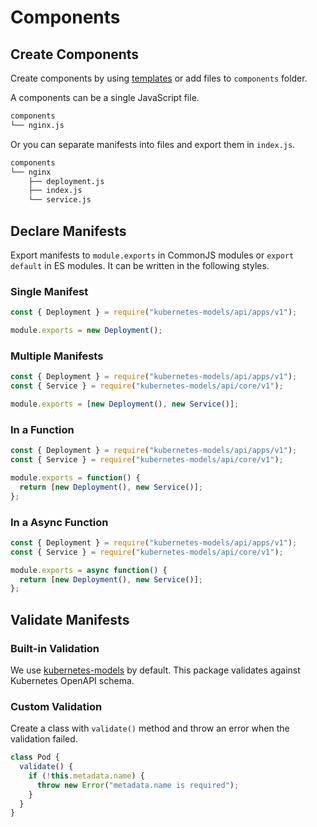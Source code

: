 # Components

## Create Components

Create components by using [templates](templates.md) or add files to `components` folder.

A components can be a single JavaScript file.

```sh
components
└── nginx.js
```

Or you can separate manifests into files and export them in `index.js`.

```sh
components
└── nginx
    ├── deployment.js
    ├── index.js
    └── service.js
```

## Declare Manifests

Export manifests to `module.exports` in CommonJS modules or `export default` in ES modules. It can be written in the following styles.

### Single Manifest

```js
const { Deployment } = require("kubernetes-models/api/apps/v1");

module.exports = new Deployment();
```

### Multiple Manifests

```js
const { Deployment } = require("kubernetes-models/api/apps/v1");
const { Service } = require("kubernetes-models/api/core/v1");

module.exports = [new Deployment(), new Service()];
```

### In a Function

```js
const { Deployment } = require("kubernetes-models/api/apps/v1");
const { Service } = require("kubernetes-models/api/core/v1");

module.exports = function() {
  return [new Deployment(), new Service()];
};
```

### In a Async Function

```js
const { Deployment } = require("kubernetes-models/api/apps/v1");
const { Service } = require("kubernetes-models/api/core/v1");

module.exports = async function() {
  return [new Deployment(), new Service()];
};
```

## Validate Manifests

### Built-in Validation

We use [kubernetes-models](https://github.com/tommy351/kubernetes-models-ts) by default. This package validates against Kubernetes OpenAPI schema.

### Custom Validation

Create a class with `validate()` method and throw an error when the validation failed.

```js
class Pod {
  validate() {
    if (!this.metadata.name) {
      throw new Error("metadata.name is required");
    }
  }
}
```
